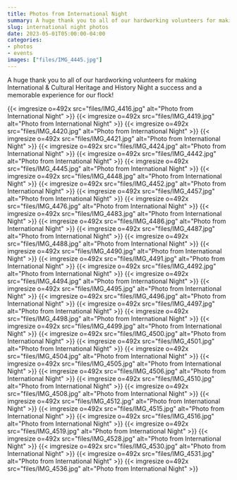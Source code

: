 ```yaml
--- 
title: Photos from International Night
summary: A huge thank you to all of our hardworking volunteers for making International & Cultural Heritage and History Night successful!
slug: international night photos
date: 2023-05-01T05:00:00-04:00
categories:
- photos
- events
images: ["files/IMG_4445.jpg"]
---
```


A huge thank you to all of our hardworking volunteers for making International & Cultural Heritage and History Night a success and a memorable experience for our flock!

{{< imgresize o=492x src="files/IMG_4416.jpg" alt="Photo from International Night" >}}
{{< imgresize o=492x src="files/IMG_4419.jpg" alt="Photo from International Night" >}}
{{< imgresize o=492x src="files/IMG_4420.jpg" alt="Photo from International Night" >}}
{{< imgresize o=492x src="files/IMG_4421.jpg" alt="Photo from International Night" >}}
{{< imgresize o=492x src="files/IMG_4424.jpg" alt="Photo from International Night" >}}
{{< imgresize o=492x src="files/IMG_4442.jpg" alt="Photo from International Night" >}}
{{< imgresize o=492x src="files/IMG_4445.jpg" alt="Photo from International Night" >}}
{{< imgresize o=492x src="files/IMG_4448.jpg" alt="Photo from International Night" >}}
{{< imgresize o=492x src="files/IMG_4452.jpg" alt="Photo from International Night" >}}
{{< imgresize o=492x src="files/IMG_4457.jpg" alt="Photo from International Night" >}}
{{< imgresize o=492x src="files/IMG_4476.jpg" alt="Photo from International Night" >}}
{{< imgresize o=492x src="files/IMG_4483.jpg" alt="Photo from International Night" >}}
{{< imgresize o=492x src="files/IMG_4486.jpg" alt="Photo from International Night" >}}
{{< imgresize o=492x src="files/IMG_4487.jpg" alt="Photo from International Night" >}}
{{< imgresize o=492x src="files/IMG_4488.jpg" alt="Photo from International Night" >}}
{{< imgresize o=492x src="files/IMG_4490.jpg" alt="Photo from International Night" >}}
{{< imgresize o=492x src="files/IMG_4491.jpg" alt="Photo from International Night" >}}
{{< imgresize o=492x src="files/IMG_4492.jpg" alt="Photo from International Night" >}}
{{< imgresize o=492x src="files/IMG_4494.jpg" alt="Photo from International Night" >}}
{{< imgresize o=492x src="files/IMG_4495.jpg" alt="Photo from International Night" >}}
{{< imgresize o=492x src="files/IMG_4496.jpg" alt="Photo from International Night" >}}
{{< imgresize o=492x src="files/IMG_4497.jpg" alt="Photo from International Night" >}}
{{< imgresize o=492x src="files/IMG_4498.jpg" alt="Photo from International Night" >}}
{{< imgresize o=492x src="files/IMG_4499.jpg" alt="Photo from International Night" >}}
{{< imgresize o=492x src="files/IMG_4500.jpg" alt="Photo from International Night" >}}
{{< imgresize o=492x src="files/IMG_4501.jpg" alt="Photo from International Night" >}}
{{< imgresize o=492x src="files/IMG_4504.jpg" alt="Photo from International Night" >}}
{{< imgresize o=492x src="files/IMG_4505.jpg" alt="Photo from International Night" >}}
{{< imgresize o=492x src="files/IMG_4506.jpg" alt="Photo from International Night" >}}
{{< imgresize o=492x src="files/IMG_4510.jpg" alt="Photo from International Night" >}}
{{< imgresize o=492x src="files/IMG_4508.jpg" alt="Photo from International Night" >}}
{{< imgresize o=492x src="files/IMG_4512.jpg" alt="Photo from International Night" >}}
{{< imgresize o=492x src="files/IMG_4515.jpg" alt="Photo from International Night" >}}
{{< imgresize o=492x src="files/IMG_4516.jpg" alt="Photo from International Night" >}}
{{< imgresize o=492x src="files/IMG_4519.jpg" alt="Photo from International Night" >}}
{{< imgresize o=492x src="files/IMG_4528.jpg" alt="Photo from International Night" >}}
{{< imgresize o=492x src="files/IMG_4530.jpg" alt="Photo from International Night" >}}
{{< imgresize o=492x src="files/IMG_4531.jpg" alt="Photo from International Night" >}}
{{< imgresize o=492x src="files/IMG_4536.jpg" alt="Photo from International Night" >}}